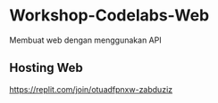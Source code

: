# Workshop-Codelabs-Web
Membuat web dengan menggunakan API
## Hosting Web
https://replit.com/join/otuadfpnxw-zabduziz
